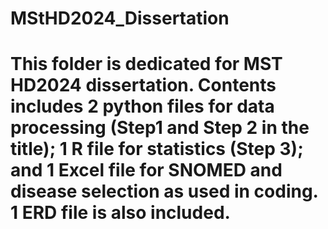 # MStHD2024_Dissertation
# This folder is dedicated for MST HD2024 dissertation. Contents includes 2 python files for data processing (Step1 and Step 2 in the title); 1 R file for statistics (Step 3); and 1 Excel file for SNOMED and disease selection as used in coding. 1 ERD file is also included. 
